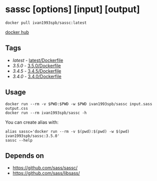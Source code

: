 # sassc [options] [input] [output]

`docker pull ivan1993spb/sassc:latest`

[docker hub](https://hub.docker.com/r/ivan1993spb/sassc/)

## Tags

* *latest* - [latest/Dockerfile](https://github.com/ivan1993spb/docker-sassc/blob/master/latest/Dockerfile)
* *3.5.0* - [3.5.0/Dockerfile](https://github.com/ivan1993spb/docker-sassc/blob/v3.5.0/3.5.0/Dockerfile)
* *3.4.5* - [3.4.5/Dockerfile](https://github.com/ivan1993spb/docker-sassc/blob/v3.4.5/3.4.5/Dockerfile)
* *3.4.0* - [3.4.0/Dockerfile](https://github.com/ivan1993spb/docker-sassc/blob/v3.4.0/3.4.0/Dockerfile)

## Usage

```
docker run --rm -v $PWD:$PWD -w $PWD ivan1993spb/sassc input.sass output.css
docker run --rm ivan1993spb/sassc -h
```

You can create alias with:

```
alias sassc='docker run --rm -v $(pwd):$(pwd) -w $(pwd) ivan1993spb/sassc:3.5.0'
sassc --help
```

## Depends on

* https://github.com/sass/sassc/
* https://github.com/sass/libsass/
